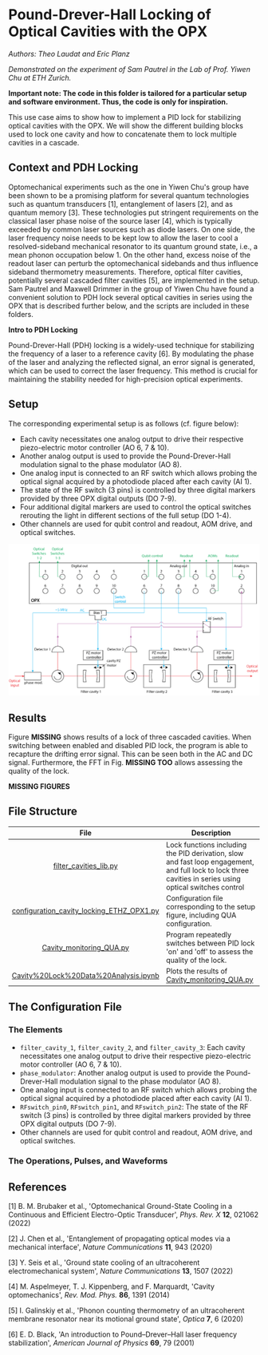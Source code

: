 # Pound-Drever-Hall Locking of Optical Cavities with the OPX

*Authors: Theo Laudat and Eric Planz*

*Demonstrated on the experiment of Sam Pautrel in the Lab of Prof. Yiwen Chu at ETH Zurich.*

**Important note: The code in this folder is tailored for a particular setup and software environment. Thus, the code is only for inspiration.**

This use case aims to show how to implement a PID lock for stabilizing optical cavities with the OPX. We will show the different building blocks used to lock one cavity and how to concatenate them to lock multiple cavities in a cascade.

## Context and PDH Locking

Optomechanical experiments such as the one in Yiwen Chu's group have been shown to be a promising platform for several quantum technologies such as quantum transducers [1], entanglement of lasers [2], and as quantum memory [3]. These technologies put stringent requirements on the classical laser phase noise of the source laser [4], which is typically exceeded by common laser sources such as diode lasers. On one side, the laser frequency noise needs to be kept low to allow the laser to cool a resolved-sideband mechanical resonator to its quantum ground state, i.e., a mean phonon occupation below 1. On the other hand, excess noise of the readout laser can perturb the optomechanical sidebands and thus influence sideband thermometry measurements. Therefore, optical filter cavities, potentially several cascaded filter cavities [5], are implemented in the setup. Sam Pautrel and Maxwell Drimmer in the group of Yiwen Chu have found a convenient solution to PDH lock several optical cavities in series using the OPX that is described further below, and the scripts are included in these folders.

**Intro to PDH Locking**

Pound-Drever-Hall (PDH) locking is a widely-used technique for stabilizing the frequency of a laser to a reference cavity [6]. By modulating the phase of the laser and analyzing the reflected signal, an error signal is generated, which can be used to correct the laser frequency. This method is crucial for maintaining the stability needed for high-precision optical experiments.

## Setup

The corresponding experimental setup is as follows (cf. figure below):
* Each cavity necessitates one analog output to drive their respective piezo-electric motor controller (AO 6, 7 & 10).
* Another analog output is used to provide the Pound-Drever-Hall modulation signal to the phase modulator (AO 8).
* One analog input is connected to an RF switch which allows probing the optical signal acquired by a photodiode placed after each cavity (AI 1). 
* The state of the RF switch (3 pins) is controlled by three digital markers provided by three OPX digital outputs (DO 7-9).
* Four additional digital markers are used to control the optical switches rerouting the light in different sections of the full setup (DO 1-4).
* Other channels are used for qubit control and readout, AOM drive, and optical switches.

![setup](setup.PNG)

## Results

Figure **MISSING** shows results of a lock of three cascaded cavities. When switching between enabled and disabled PID lock, the program is able to recapture the drifting error signal. This can be seen both in the AC and DC signal. Furthermore, the FFT in Fig. **MISSING TOO** allows assessing the quality of the lock. 

**MISSING FIGURES**

## File Structure

|                 File                 | Description                                                                  |
|:------------------------------------:|------------------------------------------------------------------------------|
| [filter_cavities_lib.py](20240506_filtercavities_QUA/filter_cavities_lib.py)   | Lock functions including the PID derivation, slow and fast loop engagement, and full lock to lock three cavities in series using optical switches control  |
| [configuration_cavity_locking_ETHZ_OPX1.py](20240506_filtercavities_QUA/configuration_cavity_locking_ETHZ_OPX1.py) | Configuration file corresponding to the setup figure, including QUA configuration. |
| [Cavity_monitoring_QUA.py](QuantumMachine_UserCase/QuantumMachine_UserCase/Cavity_monitoring_QUA.py) | Program repeatedly switches between PID lock 'on' and 'off' to assess the quality of the lock. |
| [Cavity%20Lock%20Data%20Analysis.ipynb](QuantumMachine_UserCase/QuantumMachine_UserCase/Cavity%20Lock%20Data%20Analysis.ipynb) | Plots the results of [Cavity_monitoring_QUA.py](QuantumMachine_UserCase/QuantumMachine_UserCase/Cavity_monitoring_QUA.py) |

## The Configuration File
### The Elements
* `filter_cavity_1`, `filter_cavity_2`, and `filter_cavity_3`: Each cavity necessitates one analog output to drive their respective piezo-electric motor controller (AO 6, 7 & 10).
* `phase_modulator`: Another analog output is used to provide the Pound-Drever-Hall modulation signal to the phase modulator (AO 8).
* One analog input is connected to an RF switch which allows probing the optical signal acquired by a photodiode placed after each cavity (AI 1). 
* `RFswitch_pin0`, `RFswitch_pin1`, and `RFswitch_pin2`: The state of the RF switch (3 pins) is controlled by three digital markers provided by three OPX digital outputs (DO 7-9).
* Other channels are used for qubit control and readout, AOM drive, and optical switches.

### The Operations, Pulses, and Waveforms


## References

<a id="1">[1]</a> B. M. Brubaker et al., 'Optomechanical Ground-State Cooling in a Continuous and Efficient Electro-Optic Transducer', *Phys. Rev. X* **12**, 021062 (2022)

<a id="2">[2]</a> J. Chen et al., 'Entanglement of propagating optical modes via a mechanical interface', *Nature Communications* **11**, 943 (2020)

<a id="3">[3]</a> Y. Seis et al., 'Ground state cooling of an ultracoherent electromechanical system', *Nature Communications* **13**, 1507 (2022)

<a id="4">[4]</a> M. Aspelmeyer, T. J. Kippenberg, and F. Marquardt, 'Cavity optomechanics', *Rev. Mod. Phys.* **86**, 1391 (2014)

<a id="5">[5]</a> I. Galinskiy et al., 'Phonon counting thermometry of an ultracoherent membrane resonator near its motional ground state', *Optica* **7**, 6 (2020)

<a id="6">[6]</a> E. D. Black, 'An introduction to Pound–Drever–Hall laser frequency stabilization', *American Journal of Physics* **69**, 79 (2001)

